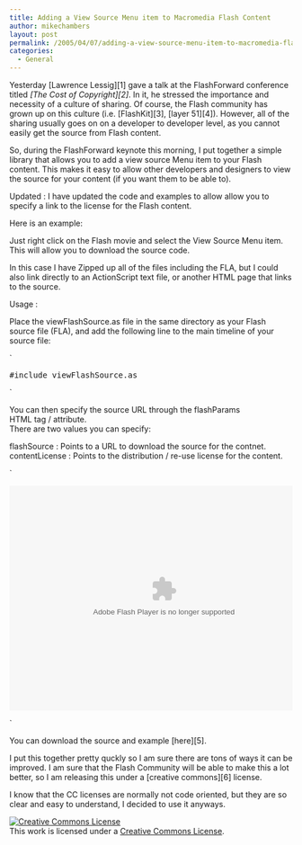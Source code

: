 ```yaml
---
title: Adding a View Source Menu item to Macromedia Flash Content
author: mikechambers
layout: post
permalink: /2005/04/07/adding-a-view-source-menu-item-to-macromedia-flash-content/
categories:
  - General
---
```



Yesterday [Lawrence Lessig][1] gave a talk at the FlashForward conference titled *[The Cost of Copyright][2]*. In it, he stressed the importance and necessity of a culture of sharing. Of course, the Flash community has grown up on this culture (i.e. [FlashKit][3], [layer 51][4]). However, all of the sharing usually goes on on a developer to developer level, as you cannot easily get the source from Flash content.

So, during the FlashForward keynote this morning, I put together a simple library that allows you to add a view source Menu item to your Flash content. This makes it easy to allow other developers and designers to view the source for your content (if you want them to be able to).

Updated : I have updated the code and examples to allow allow you to specify a link to the license for the Flash content.

Here is an example:  
<!--more-->

  


Just right click on the Flash movie and select the View Source Menu item. This will allow you to download the source code.

In this case I have Zipped up all of the files including the FLA, but I could also link directly to an ActionScript text file, or another HTML page that links to the source.

Usage :

Place the viewFlashSource.as file in the same directory as your Flash source file (FLA), and add the following line to the main timeline of your source file:

`
<pre>#include viewFlashSource.as</pre>
<p>`

You can then specify the source URL through the flashParams  
HTML tag / attribute.  
There are two values you can specify:

flashSource : Points to a URL to download the source for the contnet.  
contentLicense : Points to the distribution / re-use license for the content.

`
<pre><embed src="example.swf"
    quality="high"
    bgcolor="#ffffff"
    width="550" 
    height="400" 
    name="example" 
    align="middle" 
    allowScriptAccess="sameDomain"
    type="application/x-shockwave-flash" 
    pluginspage="http://www.macromedia.com/go/getflashplayer"
    flashVars="flashSource=example%2Efla&#038;contentLicense=http%3A%2F%2Fcreativecommons%2Eorg%2Flicenses%2Fby%2F2%2E0%2F"/></pre>
<p>`

You can download the source and example [here][5].

I put this together pretty quckly so I am sure there are tons of ways it can be improved. I am sure that the Flash Community will be able to make this a lot better, so I am releasing this under a [creative commons][6] license.

I know that the CC licenses are normally not code oriented, but they are so clear and easy to understand, I decided to use it anyways.

<!-- Creative Commons License -->

  
<a rel="license" href="http://creativecommons.org/licenses/by/2.0/"><img alt="Creative Commons License" border="0" src="http://creativecommons.org/images/public/somerights20.gif" /></a>  
This work is licensed under a <a rel="license" href="http://creativecommons.org/licenses/by/2.0/">Creative Commons License</a>.  
<!-- /Creative Commons License -->

<!--</p>

<rdf:RDF xmlns="http://web.resource.org/cc/"  
xmlns:dc="http://purl.org/dc/elements/1.1/"  
xmlns:rdf="http://www.w3.org/1999/02/22-rdf-syntax-ns#">  
<Work rdf:about=""><license rdf:resource="http://creativecommons.org/licenses/by/2.0/" /> </Work>

<License rdf:about="http://creativecommons.org/licenses/by/2.0/"><permits rdf:resource="http://web.resource.org/cc/Reproduction" /> <permits rdf:resource="http://web.resource.org/cc/Distribution" /> <requires rdf:resource="http://web.resource.org/cc/Notice" />

  
<requires rdf:resource="http://web.resource.org/cc/Attribution" /></p> <permits rdf:resource="http://web.resource.org/cc/DerivativeWorks" /> </License></p> 
</rdf:RDF>

&#8211;>

 [1]: http://www.lessig.org/blog/
 [2]: http://www.flashforwardconference.com/default.asp?Location=15,120,673,849&ItemID=422&SessionID={8E315B32-F643-4AE6-A921-FC012688B9AF}
 [3]: http://www.flashkit.com
 [4]: http://proto.layer51.com/default.aspx
 [5]: /mesh/files/viewflashsource/viewFlashSource.zip
 [6]: http://www.creativecommons.org